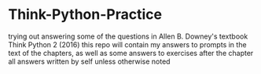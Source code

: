 # Think-Python-Practice

trying out answering some of the questions in Allen B. Downey's textbook Think Python 2 (2016)
this repo will contain my answers to prompts in the text of the chapters, as well as some answers to exercises after the chapter
all answers written by self unless otherwise noted
